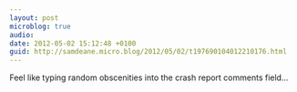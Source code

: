 ```yaml
---
layout: post
microblog: true
audio: 
date: 2012-05-02 15:12:48 +0100
guid: http://samdeane.micro.blog/2012/05/02/t197690104012210176.html
---
```

Feel like typing random obscenities into the crash report comments field...
